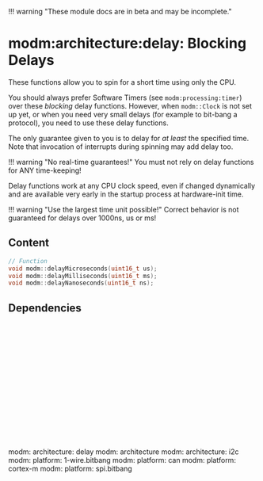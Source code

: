 !!! warning "These module docs are in beta and may be incomplete."

# modm:architecture:delay: Blocking Delays

These functions allow you to spin for a short time using only the CPU.

You should always prefer Software Timers (see `modm:processing:timer`) over these
*blocking* delay functions. However, when `modm::Clock` is not set up yet, or
when you need very small delays (for example to bit-bang a protocol), you need
to use these delay functions.

The only guarantee given to you is to delay for _at least_ the specified time.
Note that invocation of interrupts during spinning may add delay too.

!!! warning "No real-time guarantees!"
    You must not rely on delay functions for ANY time-keeping!

Delay functions work at any CPU clock speed, even if changed dynamically and
are available very early in the startup process at hardware-init time.

!!! warning "Use the largest time unit possible!"
    Correct behavior is not guaranteed for delays over 1000ns, us or ms!

## Content

```cpp
// Function
void modm::delayMicroseconds(uint16_t us);
void modm::delayMilliseconds(uint16_t ms);
void modm::delayNanoseconds(uint16_t ns);
```
## Dependencies

<?xml version="1.0" encoding="UTF-8" standalone="no"?>
<!DOCTYPE svg PUBLIC "-//W3C//DTD SVG 1.1//EN"
 "http://www.w3.org/Graphics/SVG/1.1/DTD/svg11.dtd">
<!-- Generated by graphviz version 2.40.1 (20161225.0304)
 -->
<!-- Title: modm:architecture:delay Pages: 1 -->
<svg width="474pt" height="224pt"
 viewBox="0.00 0.00 473.50 224.00" xmlns="http://www.w3.org/2000/svg" xmlns:xlink="http://www.w3.org/1999/xlink">
<g id="graph0" class="graph" transform="scale(1 1) rotate(0) translate(4 220)">
<title>modm:architecture:delay</title>
<polygon fill="#ffffff" stroke="transparent" points="-4,4 -4,-220 469.5,-220 469.5,4 -4,4"/>
<!-- modm_architecture_delay -->
<g id="node1" class="node">
<title>modm_architecture_delay</title>
<polygon fill="#d3d3d3" stroke="#000000" stroke-width="2" points="292,-142 208,-142 208,-89 292,-89 292,-142"/>
<text text-anchor="middle" x="250" y="-126.8" font-family="Times,serif" font-size="14.00" fill="#000000">modm:</text>
<text text-anchor="middle" x="250" y="-111.8" font-family="Times,serif" font-size="14.00" fill="#000000">architecture:</text>
<text text-anchor="middle" x="250" y="-96.8" font-family="Times,serif" font-size="14.00" fill="#000000">delay</text>
</g>
<!-- modm_architecture -->
<g id="node2" class="node">
<title>modm_architecture</title>
<g id="a_node2"><a xlink:href="../modm-architecture" xlink:title="modm:&#10;architecture">
<polygon fill="#d3d3d3" stroke="#000000" points="290,-216 210,-216 210,-178 290,-178 290,-216"/>
<text text-anchor="middle" x="250" y="-200.8" font-family="Times,serif" font-size="14.00" fill="#000000">modm:</text>
<text text-anchor="middle" x="250" y="-185.8" font-family="Times,serif" font-size="14.00" fill="#000000">architecture</text>
</a>
</g>
</g>
<!-- modm_architecture_delay&#45;&gt;modm_architecture -->
<g id="edge1" class="edge">
<title>modm_architecture_delay&#45;&gt;modm_architecture</title>
<path fill="none" stroke="#000000" d="M250,-142.1861C250,-150.3465 250,-159.3646 250,-167.6895"/>
<polygon fill="#000000" stroke="#000000" points="246.5001,-167.7469 250,-177.7469 253.5001,-167.747 246.5001,-167.7469"/>
</g>
<!-- modm_architecture_i2c -->
<g id="node3" class="node">
<title>modm_architecture_i2c</title>
<g id="a_node3"><a xlink:href="../modm-architecture-i2c" xlink:title="modm:&#10;architecture:&#10;i2c">
<polygon fill="#d3d3d3" stroke="#000000" points="84,-53 0,-53 0,0 84,0 84,-53"/>
<text text-anchor="middle" x="42" y="-37.8" font-family="Times,serif" font-size="14.00" fill="#000000">modm:</text>
<text text-anchor="middle" x="42" y="-22.8" font-family="Times,serif" font-size="14.00" fill="#000000">architecture:</text>
<text text-anchor="middle" x="42" y="-7.8" font-family="Times,serif" font-size="14.00" fill="#000000">i2c</text>
</a>
</g>
</g>
<!-- modm_architecture_i2c&#45;&gt;modm_architecture_delay -->
<g id="edge2" class="edge">
<title>modm_architecture_i2c&#45;&gt;modm_architecture_delay</title>
<path fill="none" stroke="#000000" d="M84.1394,-48.8105C87.1218,-50.2615 90.0964,-51.6717 93,-53 127.5449,-68.8027 167.3106,-84.6091 198.1777,-96.3726"/>
<polygon fill="#000000" stroke="#000000" points="197.2775,-99.7743 207.8689,-100.0448 199.7579,-93.2285 197.2775,-99.7743"/>
</g>
<!-- modm_platform_1_wire_bitbang -->
<g id="node4" class="node">
<title>modm_platform_1_wire_bitbang</title>
<g id="a_node4"><a xlink:href="../modm-platform-1-wire-bitbang" xlink:title="modm:&#10;platform:&#10;1&#45;wire.bitbang">
<polygon fill="#d3d3d3" stroke="#000000" points="198,-53 102,-53 102,0 198,0 198,-53"/>
<text text-anchor="middle" x="150" y="-37.8" font-family="Times,serif" font-size="14.00" fill="#000000">modm:</text>
<text text-anchor="middle" x="150" y="-22.8" font-family="Times,serif" font-size="14.00" fill="#000000">platform:</text>
<text text-anchor="middle" x="150" y="-7.8" font-family="Times,serif" font-size="14.00" fill="#000000">1&#45;wire.bitbang</text>
</a>
</g>
</g>
<!-- modm_platform_1_wire_bitbang&#45;&gt;modm_architecture_delay -->
<g id="edge3" class="edge">
<title>modm_platform_1_wire_bitbang&#45;&gt;modm_architecture_delay</title>
<path fill="none" stroke="#000000" d="M180.0033,-53.2029C190.188,-62.2673 201.698,-72.5112 212.3992,-82.0353"/>
<polygon fill="#000000" stroke="#000000" points="210.221,-84.7821 220.0179,-88.8159 214.8748,-79.5531 210.221,-84.7821"/>
</g>
<!-- modm_platform_can -->
<g id="node5" class="node">
<title>modm_platform_can</title>
<g id="a_node5"><a xlink:href="../modm-platform-can" xlink:title="modm:&#10;platform:&#10;can">
<polygon fill="#d3d3d3" stroke="#000000" points="284,-53 216,-53 216,0 284,0 284,-53"/>
<text text-anchor="middle" x="250" y="-37.8" font-family="Times,serif" font-size="14.00" fill="#000000">modm:</text>
<text text-anchor="middle" x="250" y="-22.8" font-family="Times,serif" font-size="14.00" fill="#000000">platform:</text>
<text text-anchor="middle" x="250" y="-7.8" font-family="Times,serif" font-size="14.00" fill="#000000">can</text>
</a>
</g>
</g>
<!-- modm_platform_can&#45;&gt;modm_architecture_delay -->
<g id="edge4" class="edge">
<title>modm_platform_can&#45;&gt;modm_architecture_delay</title>
<path fill="none" stroke="#000000" d="M250,-53.2029C250,-61.2113 250,-70.1403 250,-78.6802"/>
<polygon fill="#000000" stroke="#000000" points="246.5001,-78.8159 250,-88.8159 253.5001,-78.8159 246.5001,-78.8159"/>
</g>
<!-- modm_platform_cortex_m -->
<g id="node6" class="node">
<title>modm_platform_cortex_m</title>
<g id="a_node6"><a xlink:href="../modm-platform-cortex-m" xlink:title="modm:&#10;platform:&#10;cortex&#45;m">
<polygon fill="#d3d3d3" stroke="#000000" points="370,-53 302,-53 302,0 370,0 370,-53"/>
<text text-anchor="middle" x="336" y="-37.8" font-family="Times,serif" font-size="14.00" fill="#000000">modm:</text>
<text text-anchor="middle" x="336" y="-22.8" font-family="Times,serif" font-size="14.00" fill="#000000">platform:</text>
<text text-anchor="middle" x="336" y="-7.8" font-family="Times,serif" font-size="14.00" fill="#000000">cortex&#45;m</text>
</a>
</g>
</g>
<!-- modm_platform_cortex_m&#45;&gt;modm_architecture_delay -->
<g id="edge5" class="edge">
<title>modm_platform_cortex_m&#45;&gt;modm_architecture_delay</title>
<path fill="none" stroke="#000000" d="M310.1972,-53.2029C301.6084,-62.0913 291.9237,-72.1138 282.8736,-81.4797"/>
<polygon fill="#000000" stroke="#000000" points="280.2165,-79.1926 275.7846,-88.8159 285.2504,-84.0568 280.2165,-79.1926"/>
</g>
<!-- modm_platform_spi_bitbang -->
<g id="node7" class="node">
<title>modm_platform_spi_bitbang</title>
<g id="a_node7"><a xlink:href="../modm-platform-spi-bitbang" xlink:title="modm:&#10;platform:&#10;spi.bitbang">
<polygon fill="#d3d3d3" stroke="#000000" points="465.5,-53 388.5,-53 388.5,0 465.5,0 465.5,-53"/>
<text text-anchor="middle" x="427" y="-37.8" font-family="Times,serif" font-size="14.00" fill="#000000">modm:</text>
<text text-anchor="middle" x="427" y="-22.8" font-family="Times,serif" font-size="14.00" fill="#000000">platform:</text>
<text text-anchor="middle" x="427" y="-7.8" font-family="Times,serif" font-size="14.00" fill="#000000">spi.bitbang</text>
</a>
</g>
</g>
<!-- modm_platform_spi_bitbang&#45;&gt;modm_architecture_delay -->
<g id="edge6" class="edge">
<title>modm_platform_spi_bitbang&#45;&gt;modm_architecture_delay</title>
<path fill="none" stroke="#000000" d="M388.3228,-48.084C385.1795,-49.7676 382.043,-51.4242 379,-53 353.6381,-66.133 325.0899,-80.0519 301.3095,-91.4126"/>
<polygon fill="#000000" stroke="#000000" points="299.6336,-88.334 292.11,-95.7937 302.6434,-94.6539 299.6336,-88.334"/>
</g>
</g>
</svg>

